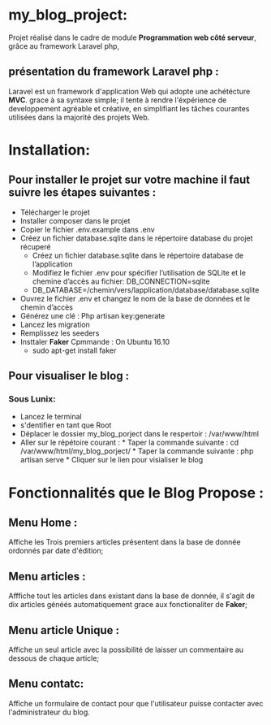 # my_blog_project: 
Projet réalisé dans le cadre de module **Programmation web côté serveur**, grâce au framework Laravel php,  
## présentation du framework Laravel php : 
Laravel est un framework d'application Web qui adopte une achétécture **MVC**. grace à sa syntaxe simple;  il tente à rendre l'éxpérience de developpement  agréable et créative, en simplifiant les tâches courantes utilisées dans la majorité des projets Web. 
# Installation: 
## Pour installer le projet sur votre machine il faut suivre les étapes suivantes :
* Télécharger le projet
* Installer composer dans le projet
* Copier le fichier .env.example dans .env
* Créez un fichier database.sqlite dans le répertoire database du projet récuperé
     * Créez un fichier database.sqlite dans le répertoire database de l’application
     * Modifiez le fichier .env pour spécifier l’utilisation de SQLite et le chemine d’accès au fichier:
       DB_CONNECTION=sqlite
     * DB_DATABASE=/chemin/vers/lapplication/database/database.sqlite
* Ouvrez le fichier .env et changez le nom de la base de données et le chemin
d’accès
* Générez une clé :
Php artisan key:generate
* Lancez les migration
* Remplissez les seeders
* Insttaler **Faker** Cpmmande : On Ubuntu 16.10
     * sudo apt-get install faker
## Pour visualiser le blog : 
### Sous Lunix:
* Lancez le terminal
* s'dentifier en tant que Root 
* Déplacer le dossier my_blog_porject dans le respertoir : /var/www/html
* Aller sur le répétoire courant : 
      * Taper la commande suivante : cd /var/www/html/my_blog_porject/
      * Taper la commande suivante : php artisan serve
      * Cliquer sur le lien pour visialiser le blog
# Fonctionnalités que le Blog Propose :     
## Menu Home : 
Affiche les Trois premiers articles présentent dans la base de donnée ordonnés par date d'édition; 
## Menu articles : 
Afffiche tout les articles dans existant dans la base de donnée, il s'agit de dix articles généés automatiquement grace aux fonctionaliter de **Faker**; 
## Menu article Unique : 
Affiche un seul article avec la possibilité de laisser un commentaire au dessous de chaque article;
## Menu contatc: 
Affiche un formulaire de contact pour que l'utilisateur puisse contacter avec l'administrateur du blog. 

